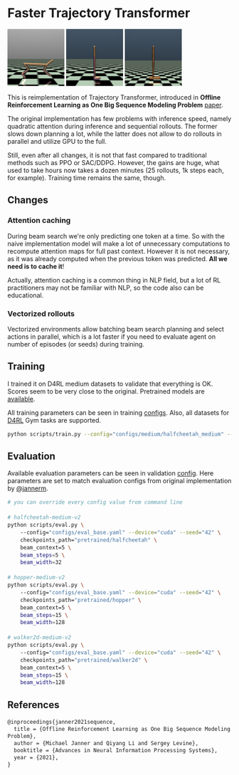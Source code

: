 # Faster Trajectory Transformer

![video](media/halfcheetah.gif)
![video](media/walker2d.gif)
![video](media/hopper.gif)

This is reimplementation of Trajectory Transformer, introduced in **Offline Reinforcement Learning 
as One Big Sequence Modeling Problem** [paper](https://arxiv.org/abs/2106.02039). 

The original implementation has few problems with inference speed, namely quadratic attention during
inference and sequential rollouts. The former slows down planning a lot, while the latter does not 
allow to do rollouts in parallel and utilize GPU to the full.

Still, even after all changes, it is not that fast compared to traditional methods such as PPO or SAC/DDPG. 
However, the gains are huge, what used to take hours now takes a dozen minutes (25 rollouts, 1k steps each, for example).
Training time remains the same, though.

## Changes

### Attention caching

During beam search we're only predicting one token at a time. So with the naive implementation model will make a lot of 
unnecessary computations to recompute attention maps for full past context. However it is not necessary, 
as it was already computed when the previous token was predicted. **All we need is to cache it**!

Actually, attention caching is a common thing in NLP field, but a lot of RL practitioners may
not be familiar with NLP, so the code also can be educational.

### Vectorized rollouts

Vectorized environments allow batching beam search planning and select actions in parallel, which is a lot faster 
if you need to evaluate agent on number of episodes (or seeds) during training.  


## Training

I trained it on D4RL medium datasets to validate that everything is OK. Scores seem to be very close to the original.
Pretrained models are [available](pretrained).

All training parameters can be seen in training [configs](configs/medium). 
Also, all datasets for [D4RL](https://sites.google.com/view/d4rl/home) Gym tasks are supported.

```bash
python scripts/train.py --config="configs/medium/halfcheetah_medium" --device="cuda" --seed="42"
```

## Evaluation

Available evaluation parameters can be seen in validation [config](configs/eval_vase.yaml).
Here parameters are set to match evaluation configs from original implementation by [@jannerm](https://github.com/jannerm/trajectory-transformer). 

```bash
# you can override every config value from command line

# halfcheetah-medium-v2
python scripts/eval.py \ 
    --config="configs/eval_base.yaml" --device="cuda" --seed="42" \
    checkpoints_path="pretrained/halfcheetah" \
    beam_context=5 \ 
    beam_steps=5 \
    beam_width=32

# hopper-medium-v2
python scripts/eval.py \ 
    --config="configs/eval_base.yaml" --device="cuda" --seed="42" \
    checkpoints_path="pretrained/hopper" \
    beam_context=5 \ 
    beam_steps=15 \
    beam_width=128

# walker2d-medium-v2
python scripts/eval.py \ 
    --config="configs/eval_base.yaml" --device="cuda" --seed="42" \
    checkpoints_path="pretrained/walker2d" \
    beam_context=5 \ 
    beam_steps=15 \
    beam_width=128
```

## References
```
@inproceedings{janner2021sequence,
  title = {Offline Reinforcement Learning as One Big Sequence Modeling Problem},
  author = {Michael Janner and Qiyang Li and Sergey Levine},
  booktitle = {Advances in Neural Information Processing Systems},
  year = {2021},
}
```

